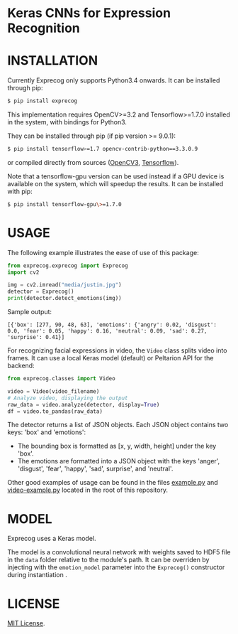 Keras CNNs for Expression Recognition
============

INSTALLATION
============

Currently Exprecog only supports Python3.4 onwards. It can be installed
through pip:

```bash
$ pip install exprecog
```

This implementation requires OpenCV\>=3.2 and Tensorflow\>=1.7.0
installed in the system, with bindings for Python3.

They can be installed through pip (if pip version \>= 9.0.1):

```bash
$ pip install tensorflow>=1.7 opencv-contrib-python==3.3.0.9
```

or compiled directly from sources
([OpenCV3](https://github.com/opencv/opencv/archive/3.4.0.zip),
[Tensorflow](https://www.tensorflow.org/install/install_sources)).

Note that a tensorflow-gpu version can be used instead if a GPU device
is available on the system, which will speedup the results. It can be
installed with pip:

```bash
$ pip install tensorflow-gpu\>=1.7.0
```

USAGE
=====

The following example illustrates the ease of use of this package:

```python
from exprecog.exprecog import Exprecog
import cv2

img = cv2.imread("media/justin.jpg")
detector = Exprecog()
print(detector.detect_emotions(img))
```

Sample output:
```
[{'box': [277, 90, 48, 63], 'emotions': {'angry': 0.02, 'disgust': 0.0, 'fear': 0.05, 'happy': 0.16, 'neutral': 0.09, 'sad': 0.27, 'surprise': 0.41}]
```

For recognizing facial expressions in video, the `Video` class splits video into frames. It can use a local Keras model (default) or Peltarion API for the backend:

```python
from exprecog.classes import Video

video = Video(video_filename)
# Analyze video, displaying the output
raw_data = video.analyze(detector, display=True)
df = video.to_pandas(raw_data)
```

The detector returns a list of JSON objects. Each JSON object contains
two keys: 'box' and 'emotions':

-   The bounding box is formatted as [x, y, width, height] under the key
    'box'.
-   The emotions are formatted into a JSON object with the keys 'anger',
    'disgust', 'fear', 'happy', 'sad', surprise', and 'neutral'.

Other good examples of usage can be found in the files
[example.py](example.py) and [video-example.py](video-example.py)
located in the root of this repository.

MODEL
=====

Exprecog uses a Keras model.

The model is a convolutional neural network with weights saved to HDF5
file in the `data` folder relative to the module's path. It can be
overriden by injecting with the `emotion_model` parameter
into the `Exprecog()` constructor during instantiation .

LICENSE
=======

[MIT License](LICENSE).

